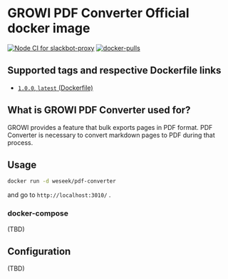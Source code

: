 
GROWI PDF Converter Official docker image
==============================================

[![Node CI for slackbot-proxy](https://github.com/weseek/growi/actions/workflows/ci-pdf-converter.yml/badge.svg)](https://github.com/weseek/growi/actions/workflows/ci-slackbot-proxy.yml) [![docker-pulls](https://img.shields.io/docker/pulls/weseek/growi-pdf-converter.svg)](https://hub.docker.com/r/weseek/growi-pdf-converter/)


Supported tags and respective Dockerfile links
------------------------------------------------

* [`1.0.0`, `latest` (Dockerfile)](https://github.com/weseek/growi/blob/master/apps/pdf-converter/docker/Dockerfile)


What is GROWI PDF Converter used for?
---------------------------------------

GROWI provides a feature that bulk exports pages in PDF format.
PDF Converter is necessary to convert markdown pages to PDF during that process.


Usage
-----

```bash
docker run -d weseek/pdf-converter
```

and go to `http://localhost:3010/` .

### docker-compose

(TBD)

Configuration
-----------

(TBD)
